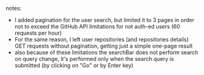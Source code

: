 notes:
- I added pagination for the user search, but limited it to 3 pages in order not to exceed the GitHub API limitations for not auth-ed users (60 requests per hour)
- For the same reason, I left user repositories (and repositories details) GET requests without pagination, getting just a simple one-page result
- also because of these limitations the searchBar does not perform search on query change, it's performed only when the search query is submitted (by clicking on "Go" or by Enter key)
